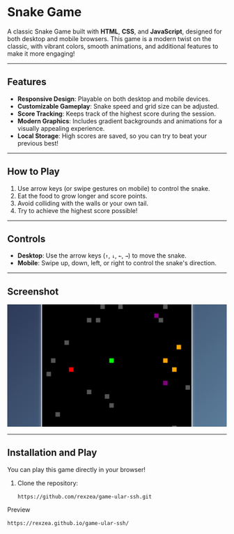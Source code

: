 # Snake Game

A classic Snake Game built with **HTML**, **CSS**, and **JavaScript**, designed for both desktop and mobile browsers. This game is a modern twist on the classic, with vibrant colors, smooth animations, and additional features to make it more engaging!

---

## Features
- **Responsive Design**: Playable on both desktop and mobile devices.
- **Customizable Gameplay**: Snake speed and grid size can be adjusted.
- **Score Tracking**: Keeps track of the highest score during the session.
- **Modern Graphics**: Includes gradient backgrounds and animations for a visually appealing experience.
- **Local Storage**: High scores are saved, so you can try to beat your previous best!

---

## How to Play
1. Use arrow keys (or swipe gestures on mobile) to control the snake.
2. Eat the food to grow longer and score points.
3. Avoid colliding with the walls or your own tail.
4. Try to achieve the highest score possible!

---

## Controls
- **Desktop**: Use the arrow keys (`↑`, `↓`, `←`, `→`) to move the snake.
- **Mobile**: Swipe up, down, left, or right to control the snake's direction.

---

## Screenshot
![Snake Game Screenshot](ular.png)

---

## Installation and Play
You can play this game directly in your browser!

1. Clone the repository:
   ```bash
   https://github.com/rexzea/game-ular-ssh.git

Preview
   ```bash
https://rexzea.github.io/game-ular-ssh/
